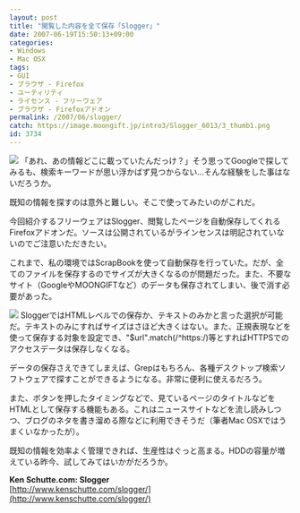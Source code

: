 ```yaml
---
layout: post
title: "閲覧した内容を全て保存「Slogger」"
date: 2007-06-19T15:50:13+09:00
categories:
- Windows
- Mac OSX
tags: 
- GUI
- ブラウザ - Firefox
- ユーティリティ
- ライセンス - フリーウェア
- ブラウザ - Firefoxアドオン
permalink: /2007/06/slogger/
catch: https://image.moongift.jp/intro3/Slogger_6013/3_thumb1.png
id: 3734
---
```

[![](https://image.moongift.jp/intro3/Slogger_6013/2_thumb1.png)](https://image.moongift.jp/intro3/Slogger_6013/23.png) 「あれ、あの情報どこに載っていたんだっけ？」そう思ってGoogleで探してみるも、検索キーワードが思い浮かばず見つからない…そんな経験をした事はないだろうか。   
  
既知の情報を探すのは意外と難しい。そこで使ってみたいのがこれだ。   
  
今回紹介するフリーウェアはSlogger、閲覧したページを自動保存してくれるFirefoxアドオンだ。ソースは公開されているがラインセンスは明記されていないのでご注意いただきたい。   
  
<!--more-->  
  
これまで、私の環境ではScrapBookを使って自動保存を行っていた。だが、全てのファイルを保存するのでサイズが大きくなるのが問題だった。また、不要なサイト（GoogleやMOONGIFTなど）のデータも保存されてしまい、後で消す必要があった。   
  
[![](https://image.moongift.jp/intro3/Slogger_6013/3_thumb1.png)](https://image.moongift.jp/intro3/Slogger_6013/33.png) SloggerではHTMLレベルでの保存か、テキストのみかと言った選択が可能だ。テキストのみにすればサイズはさほど大きくはない。また、正規表現などを使って保存する対象を設定でき、"$url".match(/^https:/)等とすればHTTPSでのアクセスデータは保存しなくなる。   
  
データの保存さえできてしまえば、Grepはもちろん、各種デスクトップ検索ソフトウェアで探すことができるようになる。非常に便利に使えるだろう。   
  
また、ボタンを押したタイミングなどで、見ているページのタイトルなどをHTMLとして保存する機能もある。これはニュースサイトなどを流し読みしつつ、ブログのネタを書き溜める際などに利用できそうだ（筆者Mac OSXではうまくいなかったが）。   
  
既知の情報を効率よく管理できれば、生産性はぐっと高まる。HDDの容量が増えている昨今、試してみてはいかがだろうか。   
  
**Ken Schutte.com: Slogger**  
[http://www.kenschutte.com/slogger/](http://www.kenschutte.com/slogger/)